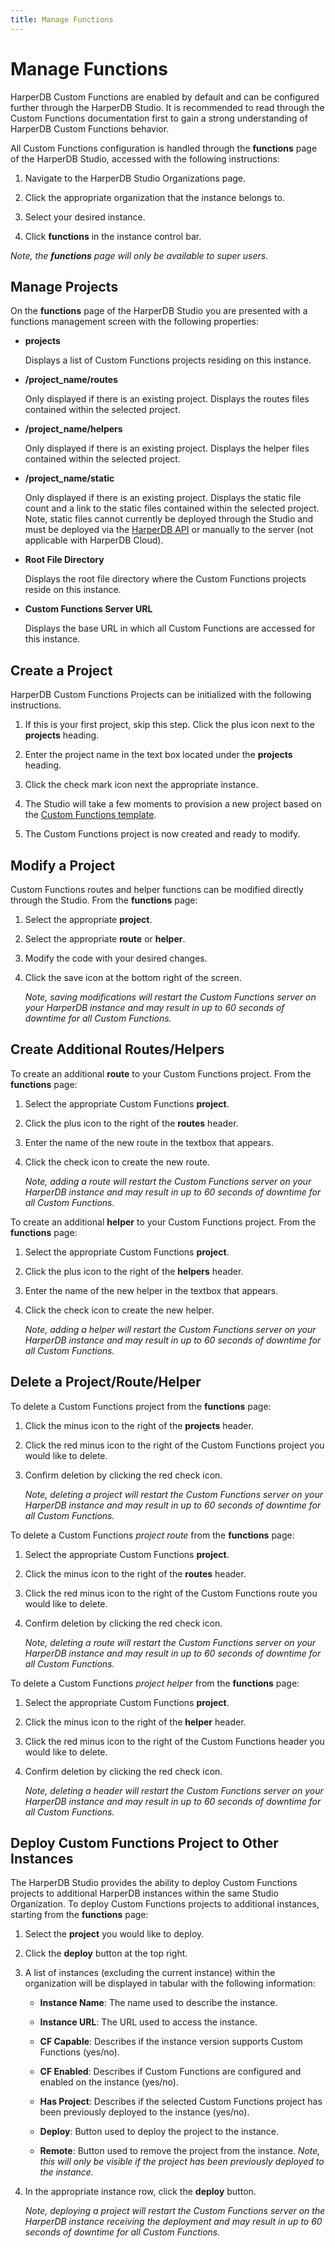```yaml
---
title: Manage Functions
---
```


# Manage Functions

HarperDB Custom Functions are enabled by default and can be configured further through the HarperDB Studio. It is recommended to read through the Custom Functions documentation first to gain a strong understanding of HarperDB Custom Functions behavior.



All Custom Functions configuration is handled through the **functions** page of the HarperDB Studio, accessed with the following instructions:

1) Navigate to the HarperDB Studio Organizations page.

2) Click the appropriate organization that the instance belongs to.

3) Select your desired instance.

4) Click **functions** in the instance control bar.

*Note, the **functions** page will only be available to super users.*

## Manage Projects

On the **functions** page of the HarperDB Studio you are presented with a functions management screen with the following properties:

* **projects**

    Displays a list of Custom Functions projects residing on this instance.
* **/project_name/routes**

    Only displayed if there is an existing project. Displays the routes files contained within the selected project.
* **/project_name/helpers**

    Only displayed if there is an existing project. Displays the helper files contained within the selected project.
* **/project_name/static**

    Only displayed if there is an existing project. Displays the static file count and a link to the static files contained within the selected project. Note, static files cannot currently be deployed through the Studio and must be deployed via the [HarperDB API](https:/api.harperdb.io/) or manually to the server (not applicable with HarperDB Cloud).
* **Root File Directory**

    Displays the root file directory where the Custom Functions projects reside on this instance.
* **Custom Functions Server URL**

    Displays the base URL in which all Custom Functions are accessed for this instance.


## Create a Project

HarperDB Custom Functions Projects can be initialized with the following instructions.

1) If this is your first project, skip this step. Click the plus icon next to the **projects** heading.

2) Enter the project name in the text box located under the **projects** heading.

3) Click the check mark icon next the appropriate instance.

4) The Studio will take a few moments to provision a new project based on the [Custom Functions template](https:/github.com/HarperDB/harperdb-custom-functions-template).

5) The Custom Functions project is now created and ready to modify.

## Modify a Project

Custom Functions routes and helper functions can be modified directly through the Studio. From the **functions** page:

1) Select the appropriate **project**.

2) Select the appropriate **route** or **helper**.

3) Modify the code with your desired changes.

4) Click the save icon at the bottom right of the screen.

    *Note, saving modifications will restart the Custom Functions server on your HarperDB instance and may result in up to 60 seconds of downtime for all Custom Functions.*

## Create Additional Routes/Helpers

To create an additional **route** to your Custom Functions project. From the **functions** page:

1) Select the appropriate Custom Functions **project**.

2) Click the plus icon to the right of the **routes** header.

3) Enter the name of the new route in the textbox that appears.

4) Click the check icon to create the new route.

    *Note, adding a route will restart the Custom Functions server on your HarperDB instance and may result in up to 60 seconds of downtime for all Custom Functions.*

To create an additional **helper** to your Custom Functions project. From the **functions** page:

1) Select the appropriate Custom Functions **project**.

2) Click the plus icon to the right of the **helpers** header.

3) Enter the name of the new helper in the textbox that appears.

4) Click the check icon to create the new helper.

    *Note, adding a helper will restart the Custom Functions server on your HarperDB instance and may result in up to 60 seconds of downtime for all Custom Functions.*

## Delete a Project/Route/Helper

To delete a Custom Functions project from the **functions** page:

1) Click the minus icon to the right of the **projects** header.

2) Click the red minus icon to the right of the Custom Functions project you would like to delete.

3) Confirm deletion by clicking the red check icon.

    *Note, deleting a project will restart the Custom Functions server on your HarperDB instance and may result in up to 60 seconds of downtime for all Custom Functions.*

To delete a Custom Functions _project route_ from the **functions** page:

1) Select the appropriate Custom Functions **project**.

2) Click the minus icon to the right of the **routes** header.

3) Click the red minus icon to the right of the Custom Functions route you would like to delete.

4) Confirm deletion by clicking the red check icon.

    *Note, deleting a route will restart the Custom Functions server on your HarperDB instance and may result in up to 60 seconds of downtime for all Custom Functions.*

To delete a Custom Functions _project helper_ from the **functions** page:

1) Select the appropriate Custom Functions **project**.

2) Click the minus icon to the right of the **helper** header.

3) Click the red minus icon to the right of the Custom Functions header you would like to delete.

4) Confirm deletion by clicking the red check icon.

    *Note, deleting a header will restart the Custom Functions server on your HarperDB instance and may result in up to 60 seconds of downtime for all Custom Functions.*

## Deploy Custom Functions Project to Other Instances

The HarperDB Studio provides the ability to deploy Custom Functions projects to additional HarperDB instances within the same Studio Organization. To deploy Custom Functions projects to additional instances, starting from the **functions** page:

1) Select the **project** you would like to deploy.

2) Click the **deploy** button at the top right.

3) A list of instances (excluding the current instance) within the organization will be displayed in tabular with the following information:

   * **Instance Name**: The name used to describe the instance.
   
   * **Instance URL**: The URL used to access the instance.
   
   * **CF Capable**: Describes if the instance version supports Custom Functions (yes/no).
   
   * **CF Enabled**: Describes if Custom Functions are configured and enabled on the instance (yes/no).
   
   * **Has Project**: Describes if the selected Custom Functions project has been previously deployed to the instance (yes/no).
   
   * **Deploy**: Button used to deploy the project to the instance.
   
   * **Remote**: Button used to remove the project from the instance. *Note, this will only be visible if the project has been previously deployed to the instance.*
   
4) In the appropriate instance row, click the **deploy** button.
   
    *Note, deploying a project will restart the Custom Functions server on the HarperDB instance receiving the deployment and may result in up to 60 seconds of downtime for all Custom Functions.*
